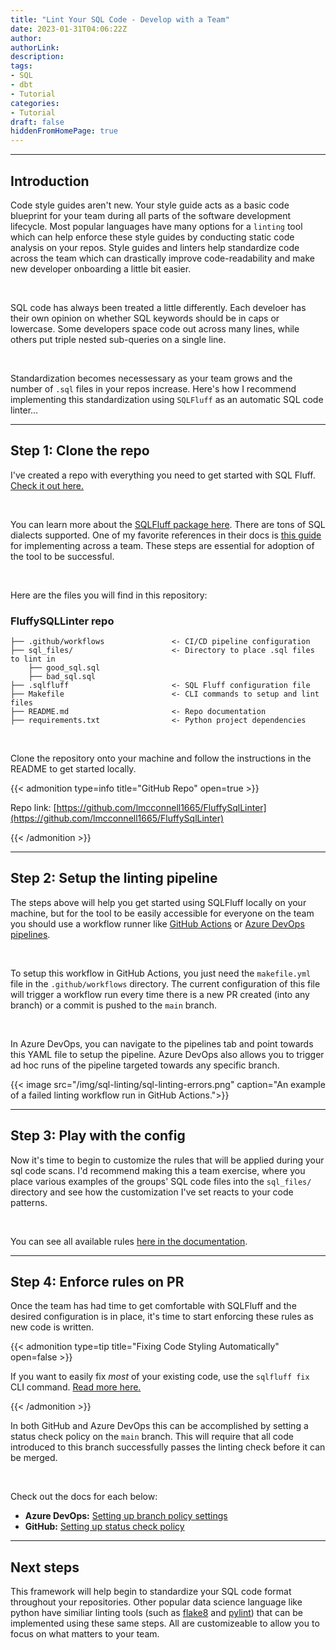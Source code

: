```yaml
---
title: "Lint Your SQL Code - Develop with a Team"
date: 2023-01-31T04:06:22Z
author:
authorLink:
description:
tags:
- SQL
- dbt
- Tutorial
categories:
- Tutorial
draft: false
hiddenFromHomePage: true
---
```


***

## Introduction

Code style guides aren't new. Your style guide acts as a basic code blueprint for your team during all parts of the software development lifecycle. Most popular languages have many options for a `linting` tool which can help enforce these style guides by conducting static code analysis on your repos. Style guides and linters help standardize code across the team which can drastically improve code-readability and make new developer onboarding a little bit easier.

&nbsp;

SQL code has always been treated a little differently. Each develoer has their own opinion on whether SQL keywords should be in caps or lowercase. Some developers space code out across many lines, while others put triple nested sub-queries on a single line.

&nbsp;

Standardization becomes necessessary as your team grows and the number of `.sql` files in your repos increase. Here's how I recommend implementing this standardization using `SQLFluff` as an automatic SQL code linter...

***

## Step 1: Clone the repo

I've created a repo with everything you need to get started with SQL Fluff. [Check it out here.](https://github.com/lmcconnell1665/FluffySqlLinter)

&nbsp;

You can learn more about the [SQLFluff package here](https://www.sqlfluff.com). There are tons of SQL dialects supported. One of my favorite references in their docs is [this guide](https://docs.sqlfluff.com/en/stable/teamrollout.html) for implementing across a team. These steps are essential for adoption of the tool to be successful.

&nbsp;

Here are the files you will find in this repository:

### FluffySQLLinter repo

    ├── .github/workflows               <- CI/CD pipeline configuration
    ├── sql_files/                      <- Directory to place .sql files to lint in
        ├── good_sql.sql 
        ├── bad_sql.sql 
    ├── .sqlfluff                       <- SQL Fluff configuration file
    ├── Makefile                        <- CLI commands to setup and lint files
    ├── README.md                       <- Repo documentation
    ├── requirements.txt                <- Python project dependencies

&nbsp;

Clone the repository onto your machine and follow the instructions in the README to get started locally.

{{< admonition type=info title="GitHub Repo" open=true >}}

Repo link: [https://github.com/lmcconnell1665/FluffySqlLinter](https://github.com/lmcconnell1665/FluffySqlLinter)

{{< /admonition >}}

***

## Step 2: Setup the linting pipeline

The steps above will help you get started using SQLFluff locally on your machine, but for the tool to be easily accessible for everyone on the team you should use a workflow runner like [GitHub Actions](https://github.com/features/actions) or [Azure DevOps pipelines](https://azure.microsoft.com/en-us/products/devops/pipelines).

&nbsp;

To setup this workflow in GitHub Actions, you just need the `makefile.yml` file in the `.github/workflows` directory. The current configuration of this file will trigger a workflow run every time there is a new PR created (into any branch) or a commit is pushed to the `main` branch.

&nbsp;

In Azure DevOps, you can navigate to the pipelines tab and point towards this YAML file to setup the pipeline. Azure DevOps also allows you to trigger ad hoc runs of the pipeline targeted towards any specific branch.

{{< image src="/img/sql-linting/sql-linting-errors.png" caption="An example of a failed linting workflow run in GitHub Actions.">}}

***

## Step 3: Play with the config

Now it's time to begin to customize the rules that will be applied during your sql code scans. I'd recommend making this a team exercise, where you place various examples of the groups' SQL code files into the `sql_files/` directory and see how the customization I've set reacts to your code patterns.

&nbsp;

You can see all available rules [here in the documentation](https://docs.sqlfluff.com/en/stable/rules.html).

***

## Step 4: Enforce rules on PR

Once the team has had time to get comfortable with SQLFluff and the desired configuration is in place, it's time to start enforcing these rules as new code is written.

{{< admonition type=tip title="Fixing Code Styling Automatically" open=false >}}

If you want to easily fix *most* of your existing code, use the `sqlfluff fix` CLI command. [Read more here.](https://docs.sqlfluff.com/en/stable/cli.html)

{{< /admonition >}}

In both GitHub and Azure DevOps this can be accomplished by setting a status check policy on the `main` branch. This will require that all code introduced to this branch successfully passes the linting check before it can be merged.

&nbsp;

Check out the docs for each below:

- **Azure DevOps:** [Setting up branch policy settings](https://learn.microsoft.com/en-us/azure/devops/repos/git/branch-policies?view=azure-devops&tabs=browser)
- **GitHub:** [Setting up status check policy](https://docs.github.com/en/repositories/configuring-branches-and-merges-in-your-repository/defining-the-mergeability-of-pull-requests)

***

## Next steps

This framework will help begin to standardize your SQL code format throughout your repositories. Other popular data science language like python have similiar linting tools (such as [flake8](https://medium.com/python-pandemonium/what-is-flake8-and-why-we-should-use-it-b89bd78073f2) and [pylint](https://pypi.org/project/pylint/)) that can be implemented using these same steps. All are customizeable to allow you to focus on what matters to your team.
